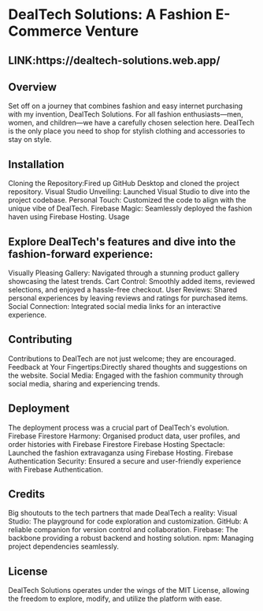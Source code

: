 <!DOCTYPE html>
<html>
<body>

<h1>DealTech Solutions: A Fashion E-Commerce Venture</h1>
<h2>LINK:https://dealtech-solutions.web.app/</h2>
<h2>Overview</h2>
Set off on a journey that combines fashion and easy internet purchasing with my invention, DealTech Solutions. For all fashion enthusiasts—men, women, and children—we have a carefully chosen selection here. DealTech is the only place you need to shop for stylish clothing and accessories to stay on style.

<h2>Installation</h2>
Cloning the Repository:Fired up GitHub Desktop and cloned the project repository.
Visual Studio Unveiling: Launched Visual Studio to dive into the project codebase.
Personal Touch: Customized the code to align with the unique vibe of DealTech.
Firebase Magic: Seamlessly deployed the fashion haven using Firebase Hosting.
Usage

<h2>Explore DealTech's features and dive into the fashion-forward experience:</h2>

Visually Pleasing Gallery: Navigated through a stunning product gallery showcasing the latest trends.
Cart Control: Smoothly added items, reviewed selections, and enjoyed a hassle-free checkout.
User Reviews: Shared personal experiences by leaving reviews and ratings for purchased items.
Social Connection: Integrated social media links for an interactive experience.

<h2>Contributing</h2>
Contributions to DealTech are not just welcome; they are encouraged.
Feedback at Your Fingertips:Directly shared thoughts and suggestions on the website.
Social Media: Engaged with the fashion community through social media, sharing and experiencing trends.

<h2>Deployment</h2>
The deployment process was a crucial part of DealTech's evolution.
Firebase Firestore Harmony: Organised product data, user profiles, and order histories with Firebase Firestore
Firebase Hosting Spectacle: Launched the fashion extravaganza using Firebase Hosting.
Firebase Authentication Security: Ensured a secure and user-friendly experience with Firebase Authentication.
<h2>Credits</h2>
Big shoutouts to the tech partners that made DealTech a reality:
Visual Studio: The playground for code exploration and customization.
GitHub: A reliable companion for version control and collaboration.
Firebase: The backbone providing a robust backend and hosting solution.
npm: Managing project dependencies seamlessly.
<h2>License</h2>
DealTech Solutions operates under the wings of the MIT License, allowing the freedom to explore, modify, and utilize the platform with ease.</p>

</body>
</html>


